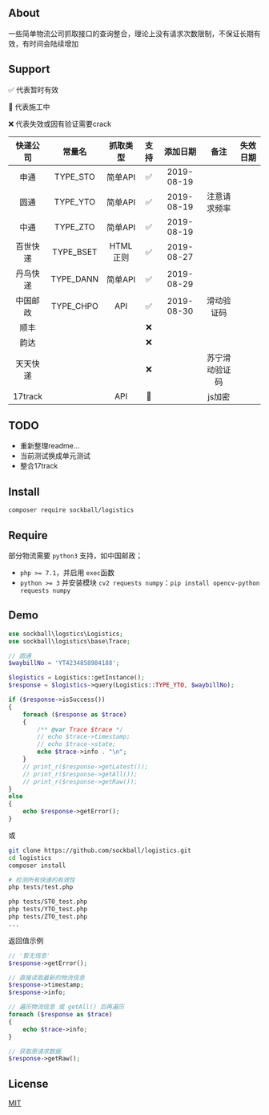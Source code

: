 ## About

一些简单物流公司抓取接口的查询整合，理论上没有请求次数限制，不保证长期有效，有时间会陆续增加

## Support

✅ 代表暂时有效

🚧 代表施工中

❌ 代表失效或因有验证需要crack

| 快递公司     | 常量名          | 抓取类型       | 支持       | 添加日期      | 备注|       失效日期
| :-----:      | :-----:         | :-----:        | :-----:    | :-----:       | :-----:     | :-----:
| 申通         | TYPE_STO        | 简单API        | ✅         | 2019-08-19
| 圆通         | TYPE_YTO        | 简单API        | ✅         | 2019-08-19    | 注意请求频率
| 中通         | TYPE_ZTO        | 简单API        | ✅         | 2019-08-19
| 百世快递     | TYPE_BSET       | HTML正则       | ✅         | 2019-08-27
| 丹鸟快递     | TYPE_DANN       | 简单API        | ✅         | 2019-08-29
| 中国邮政     | TYPE_CHPO       | API            | ✅         | 2019-08-30    | 滑动验证码
| 顺丰         |                 |                | ❌
| 韵达         |                 |                | ❌
| 天天快递     |                 |                | ❌         |               | 苏宁滑动验证码
| 17track     |                 |   API             | 🚧         |               | js加密

## TODO
* 重新整理readme...
* 当前测试换成单元测试
* 整合17track

## Install
```sh
composer require sockball/logistics
```

## Require
部分物流需要 `python3` 支持，如中国邮政；

* `php >= 7.1`，并启用 `exec`函数
* `python >= 3` 并安装模块 `cv2 requests numpy`：`pip install opencv-python requests numpy`

## Demo
```php
use sockball\logstics\Logistics;
use sockball\logistics\base\Trace;

// 圆通
$waybillNo = 'YT4234858984188';

$logistics = Logistics::getInstance();
$response = $logistics->query(Logistics::TYPE_YTO, $waybillNo);

if ($response->isSuccess())
{
    foreach ($response as $trace)
    {
        /** @var Trace $trace */
        // echo $trace->timestamp;
        // echo $trace->state;
        echo $trace->info . "\n";
    }
    // print_r($response->getLatest());
    // print_r($response->getAll());
    // print_r($response->getRaw());
}
else
{
    echo $response->getError();
}
```
或
```sh
git clone https://github.com/sockball/logistics.git
cd logistics
composer install

# 检测所有快递的有效性
php tests/test.php

php tests/STO_test.php
php tests/YTO_test.php
php tests/ZTO_test.php
...
```

返回值示例
```php
// '暂无信息'
$response->getError();

// 直接读取最新的物流信息
$response->timestamp;
$response->info;

// 遍历物流信息 或 getAll() 后再遍历
foreach ($response as $trace)
{
    echo $trace->info;
}

// 获取原请求数据
$response->getRaw();
```

## License
[MIT](https://github.com/sockball/logistics/blob/master/LICENSE)
